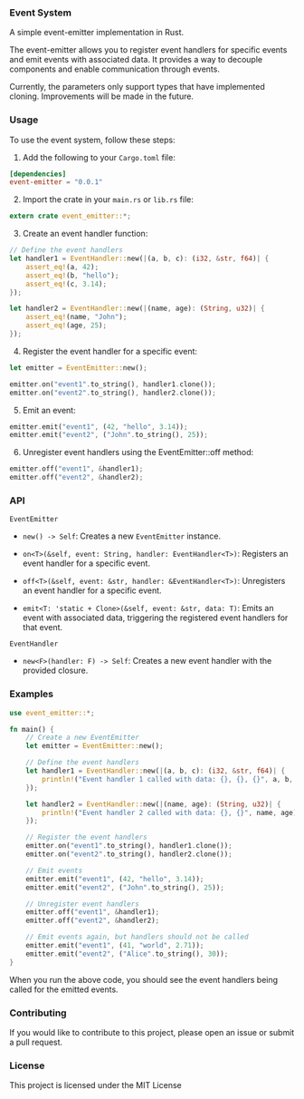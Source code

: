 ### Event System
A simple event-emitter implementation in Rust.

The event-emitter allows you to register event handlers for specific events and emit events with associated data. It provides a way to decouple components and enable communication through events.

Currently, the parameters only support types that have implemented cloning. Improvements will be made in the future.

### Usage
To use the event system, follow these steps:

1. Add the following to your `Cargo.toml` file:
```toml
[dependencies]
event-emitter = "0.0.1"
```
2. Import the crate in your `main.rs` or `lib.rs` file:
```rust
extern crate event_emitter::*;
```
3. Create an event handler function:
```rust
// Define the event handlers
let handler1 = EventHandler::new(|(a, b, c): (i32, &str, f64)| {
    assert_eq!(a, 42);
    assert_eq!(b, "hello");
    assert_eq!(c, 3.14);
});

let handler2 = EventHandler::new(|(name, age): (String, u32)| {
    assert_eq!(name, "John");
    assert_eq!(age, 25);
});
```
4. Register the event handler for a specific event:
```rust
let emitter = EventEmitter::new();

emitter.on("event1".to_string(), handler1.clone());
emitter.on("event2".to_string(), handler2.clone());

```
5. Emit an event:
```rust
emitter.emit("event1", (42, "hello", 3.14));
emitter.emit("event2", ("John".to_string(), 25));
```
6. Unregister event handlers using the EventEmitter::off method:
```rust
emitter.off("event1", &handler1);
emitter.off("event2", &handler2);
```

### API
`EventEmitter`
+ `new() -> Self`: Creates a new `EventEmitter` instance.

+ `on<T>(&self, event: String, handler: EventHandler<T>)`: Registers an event handler for a specific event.

+ `off<T>(&self, event: &str, handler: &EventHandler<T>)`: Unregisters an event handler for a specific event.

+ `emit<T: 'static + Clone>(&self, event: &str, data: T)`: Emits an event with associated data, triggering the registered event handlers for that event.

`EventHandler`
+ `new<F>(handler: F) -> Self`: Creates a new event handler with the provided closure.

### Examples
```rust
use event_emitter::*;

fn main() {
    // Create a new EventEmitter
    let emitter = EventEmitter::new();

    // Define the event handlers
    let handler1 = EventHandler::new(|(a, b, c): (i32, &str, f64)| {
        println!("Event handler 1 called with data: {}, {}, {}", a, b, c);
    });

    let handler2 = EventHandler::new(|(name, age): (String, u32)| {
        println!("Event handler 2 called with data: {}, {}", name, age);
    });

    // Register the event handlers
    emitter.on("event1".to_string(), handler1.clone());
    emitter.on("event2".to_string(), handler2.clone());

    // Emit events
    emitter.emit("event1", (42, "hello", 3.14));
    emitter.emit("event2", ("John".to_string(), 25));

    // Unregister event handlers
    emitter.off("event1", &handler1);
    emitter.off("event2", &handler2);

    // Emit events again, but handlers should not be called
    emitter.emit("event1", (41, "world", 2.71));
    emitter.emit("event2", ("Alice".to_string(), 30));
}
```
When you run the above code, you should see the event handlers being called for the emitted events.

### Contributing
If you would like to contribute to this project, please open an issue or submit a pull request.

### License
This project is licensed under the MIT License
